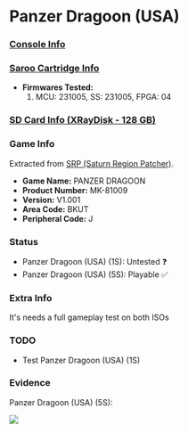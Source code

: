 # Panzer Dragoon (USA)

### [Console Info](../../../../../Info/Consoles/VA13/README.md)

### [Saroo Cartridge Info](../../../../../Info/Cartridges/RetroGameParadiseStore/1.32F/README.md)

- <b>Firmwares Tested:</b>
  1. MCU: 231005, SS: 231005, FPGA: 04

### [SD Card Info (XRayDisk - 128 GB)](../../../../../Info/SdCards/XRayDisk/128GB/fat32/README.md)

### Game Info

Extracted from [SRP (Saturn Region Patcher)](https://segaxtreme.net/resources/saturn-region-patcher.81/download).

- <b>Game Name:</b> PANZER DRAGOON
- <b>Product Number:</b> MK-81009
- <b>Version:</b> V1.001
- <b>Area Code:</b> BKUT
- <b>Peripheral Code:</b> J

### Status

- Panzer Dragoon (USA) (1S): Untested :question:
- Panzer Dragoon (USA) (5S): Playable :white_check_mark:

### Extra Info

It's needs a full gameplay test on both ISOs

### TODO

- Test Panzer Dragoon (USA) (1S)

### Evidence

Panzer Dragoon (USA) (5S):

[![](https://img.youtube.com/vi/URZ9K-G0dpU/0.jpg)](https://www.youtube.com/watch?v=URZ9K-G0dpU)
